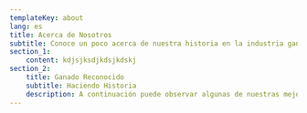 ```yaml
---
templateKey: about
lang: es
title: Acerca de Nosotros
subtitle: Conoce un poco acerca de nuestra historia en la industria ganadera y nuestro trayecto en ser de los mejores criadores de ganado Holstein y promotores del mejoramiento genético en México 
section_1:
    content: kdjsjksdjkdsjkdskj
section_2:
    title: Ganado Reconocido
    subtitle: Haciendo Historia
    description: A continuación puede observar algunas de nuestras mejores vacas a traves de los años
---
```

<!-- Used for inserting perhaps a jsx section if it were mdx format -->